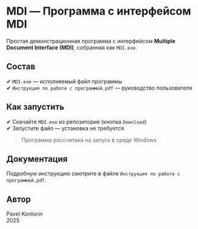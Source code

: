 # MDI — Программа с интерфейсом MDI

Простая демонстрационная программа с интерфейсом **Multiple Document Interface (MDI)**, собранная как `MDI.exe`.

## Состав

✔ `MDI.exe` — исполняемый файл программы  
✔ `Инструкция по работе с программой.pdf` — руководство пользователя  

## Как запустить

✔ Скачайте `MDI.exe` из репозитория (кнопка `Download`)  
✔ Запустите файл — установка не требуется  

> Программа рассчитана на запуск в среде Windows

## Документация

Подробную инструкцию смотрите в файле `Инструкция по работе с программой.pdf`.

## Автор

Pavel Kontorin  
2025
